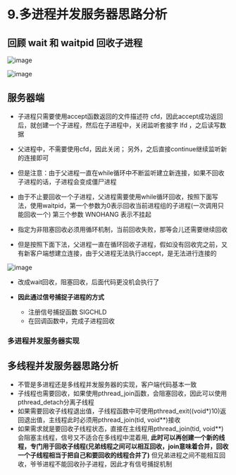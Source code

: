 # 9.多进程并发服务器思路分析  



## 回顾 wait 和 waitpid 回收子进程  

![image](https://user-images.githubusercontent.com/58176267/177446395-ca57b949-f9a1-4ea6-8a50-511d50505cbc.png)  


![image](https://user-images.githubusercontent.com/58176267/177446226-48ac1faf-6763-4249-8453-d03f7e16bd3d.png)  

## 服务器端  

* 子进程只需要使用accept函数返回的文件描述符 cfd，因此accept成功返回后，就创建一个子进程，然后在子进程中，关闭监听套接字 lfd ，之后读写数据  
* 父进程中，不需要使用cfd，因此关闭； 另外，之后直接continue继续监听新的连接即可   
* 但是注意：由于父进程一直在while循环中不断监听建立新连接，如果不回收子进程的话，子进程会变成僵尸进程  



* 由于不止要回收一个子进程，父进程需要使用while循环回收，按照下面写法，使用waitpid，第一个参数为0表示回收当前进程组的子进程(一次调用只能回收一个)  第三个参数 WNOHANG 表示不挂起  
* 指定为非阻塞回收必须用循环机制，当前回收失败，那等会儿还需要继续回收  
* 但是按照下面下法，父进程一直在循环回收子进程，假如没有回收完之前，又有新客户端想建立连接，由于父进程无法执行accept，是无法进行连接的  

![image](https://user-images.githubusercontent.com/58176267/177448439-64c32f6e-da1c-46e0-93af-107d458a3378.png)

* 改成wait回收，阻塞回收，后面代码更没机会执行了  

* **因此通过信号捕捉子进程的方式**
    * 注册信号捕捉函数 SIGCHLD   
    * 在回调函数中，完成子进程回收  


### 多进程并发服务器实现  






## 多线程并发服务器思路分析  

* 不管是多进程还是多线程并发服务器的实现，客户端代码基本一致  
* 子线程也需要回收，如果使用pthread_join函数，会阻塞回收，因此可以使用pthread_detach分离子线程  
* 如果需要回收子线程退出值，子线程函数中可使用pthread_exit((void*)10)返回退出值，主线程此时必须用pthread_join(tid, void**)接收
* 如果需求就是要回收子线程状态，直接在主线程用pthread_join(tid, void**)会阻塞主线程，信号又不适合在多线程中混着用, **此时可以再创建一个新的线程，专门用于回收子线程(兄弟线程之间可以相互回收，join意味着合并，回收一个子线程相当于把自己和要回收的线程合并了)**  但兄弟进程之间不能相互回收，爷爷进程不能回收孙子进程，因此才有信号捕捉机制  










